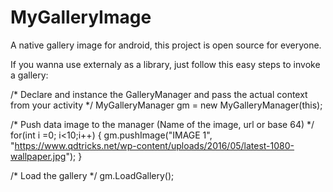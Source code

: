 # MyGalleryImage

A native gallery image for android, this project is open source for everyone.

If you wanna use externaly as a library, just follow this easy steps to invoke a gallery:

/*
Declare and instance the GalleryManager and pass the actual context from your activity
*/
MyGalleryManager gm = new MyGalleryManager(this);
        
/*
Push data image to the manager (Name of the image, url or base 64)
*/
for(int i =0; i<10;i++) {
      gm.pushImage("IMAGE 1", "https://www.qdtricks.net/wp-content/uploads/2016/05/latest-1080-wallpaper.jpg");
}
 
/*
Load the gallery 
*/
gm.LoadGallery();
